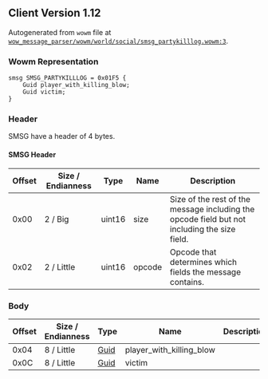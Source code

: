 ## Client Version 1.12

Autogenerated from `wowm` file at [`wow_message_parser/wowm/world/social/smsg_partykilllog.wowm:3`](https://github.com/gtker/wow_messages/tree/main/wow_message_parser/wowm/world/social/smsg_partykilllog.wowm#L3).

### Wowm Representation
```rust,ignore
smsg SMSG_PARTYKILLLOG = 0x01F5 {
    Guid player_with_killing_blow;
    Guid victim;
}
```
### Header
SMSG have a header of 4 bytes.

#### SMSG Header
| Offset | Size / Endianness | Type   | Name   | Description |
| ------ | ----------------- | ------ | ------ | ----------- |
| 0x00   | 2 / Big           | uint16 | size   | Size of the rest of the message including the opcode field but not including the size field.|
| 0x02   | 2 / Little        | uint16 | opcode | Opcode that determines which fields the message contains.|
### Body
| Offset | Size / Endianness | Type | Name | Description |
| ------ | ----------------- | ---- | ---- | ----------- |
| 0x04 | 8 / Little | [Guid](../spec/packed-guid.md) | player_with_killing_blow |  |
| 0x0C | 8 / Little | [Guid](../spec/packed-guid.md) | victim |  |
